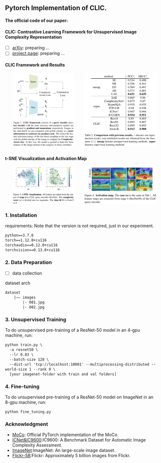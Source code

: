 ## Pytorch Implementation of CLIC.
#### The official code of our paper:
#### CLIC: Contrastive Learning Framework for Unsupervised Image Complexity Representation

- [ ] [arXiv](): preparing ...
- [ ] [project page](): preparing ...

#### CLIC Framework and Results
<div style="display: flex; justify-content: space-around; flex-wrap: wrap;">
  <div style="flex: 1; text-align: center;">
    <img width="80%" src="figure/framework.png" alt="CLIC Framework">
  </div>
  <div style="flex: 1; text-align: center;">
    <img width="95%" height="96%" src="figure/result.png" alt="CLIC vs. Super & Unsup">
  </div>
</div>


#### t-SNE Visualization and Activation Map
<div style="display: flex; justify-content: space-around; flex-wrap: wrap;">
  <div style="flex: 1; text-align: center;">
    <img width="80%" src="figure/t-SNE.png" alt="t-SNE Visualization">
  </div>
  <div style="flex: 1; text-align: center;">
    <img width="95%" src="figure/act_map.png" alt="Activation Map">
  </div>
</div>


### 1. Installation

requirements: Note that the version is not required, just in our experiment.
```
python==3.7.6
torch==1.12.0+cu116
torchaudio==0.12.0+cu116
torchvision==0.13.0+cu116
```

### 2. Data Preparation

- [ ] data collection

dataset arch
```
dataset
    |—— images
        |- 001.jpg
        |- 002.jpg
```

### 3. Unsupervised Training

To do unsupervised pre-training of a ResNet-50 model in an 4-gpu machine, run:
```
python train.py \
  -a resnet50 \
  --lr 0.03 \
  --batch-size 128 \
  --dist-url 'tcp://localhost:10001' --multiprocessing-distributed --world-size 1 --rank 0 \
  [your imagenet-folder with train and val folders]
```

### 4. Fine-tuning

To do unsupervised pre-training of a ResNet-50 model on ImageNet in an 8-gpu machine, run:
```
python fine_tuning.py
```

### Acknowledgment
* [MoCo](https://github.com/facebookresearch/moco): Official PyTorch implementation of the MoCo.
* [ICNet&IC9600](https://github.com/tinglyfeng/IC9600):IC9600: A Benchmark Dataset for Automatic Image Complexity Assessment.
* [ImageNet](https://image-net.org/):ImageNet: An large-scale image dataset.
* [Flickr-5B](https://huggingface.co/datasets/bigdata-pw/Flickr):Flickr: Approximately 5 billion images from Flickr.
